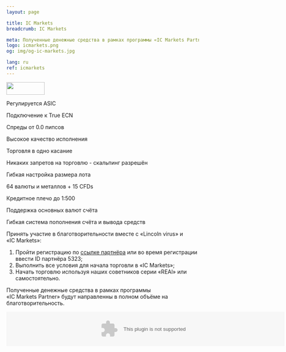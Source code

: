 ```yaml
---
layout: page

title: IC Markets
breadcrumb: IC Markets

meta: Полученные денежные средства в рамках программы «IC Markets Partner» будут направленны в полном объёме на благотворительность.
logo: icmarkets.png
og: img/og-ic-markets.jpg

lang: ru
ref: icmarkets
---
```


<a href='http://icmarkets.com/?camp=5323'><img src='https://promo.icmarkets.com/100x33_b.jpg' width='100' height='33'/></a>

Регулируется ASIC

Подключение к True ECN

Спреды от 0.0 пипсов

Высокое качество исполнения

Торговля в одно касание

Никаких запретов на торговлю - скальпинг разрешён

Гибкая настройка размера лота

64 валюты и металлов + 15 CFDs

Кредитное плечо до 1:500

Поддержка основных валют счёта

Гибкая система пополнения счёта и вывода средств

Принять участие в благотворительности вместе с «Lincoln virus» и «IC Markets»:

  1. Пройти регистрацию по <a href="https://www.icmarkets.com/?camp=5323" target="_blank">ссылке партнёра</a> или во время регистрации ввести ID партнёра 5323;
  2. Выполнить все условия для начала торговли в «IC Markets»;
  3. Начать торговлю используя наших советников серии «REAl» или самостоятельно.

Полученные денежные средства в рамках программы «IC Markets Partner» будут направленны в полном объёме на благотворительность.

<OBJECT classid='clsid:D27CDB6E-AE6D-11cf-96B8-444553540000' codebase='http://download.macromedia.com/pub/shockwave/cabs/flash/swflash.cab#version=6,0,0,0'  width='728' height='90' ID='BanIcMarkets_120x600_280513_1_final_1' ALIGN=''><param name='quality' value='high'><param name='wmode' value='transparent'><param name='bgcolor' value='#ffffff'><embed src='https://promo.icmarkets.com/BanIcMarkets_728x90_280513_1_final_ru.swf?clickTAG=http://icmarkets.com/?camp=5323' width='728' height='90' flashvars='link1=http://icmarkets.com/?camp=5323'></object>
